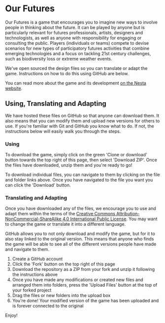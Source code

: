 Our Futures
===========

Our Futures is a game that encourages you to imagine new ways to involve people in thinking about the future. It can be played by anyone but is particularly relevant for futures professionals, artists, designers and technologists, as well as anyone with responsibility for engaging or consulting the public. Players (individuals or teams) compete to devise scenarios for new types of participatory futures activities that combine emerging technologies and a focus on tackling 21st century challenges, such as biodiversity loss or extreme weather events.

We've open sourced the design files so you can translate or adapt the game. Instructions on how to do this using GitHub are below.

You can read more about the game and its development [on the Nesta website](https://www.nesta.org.uk/feature/our-futures/).

## Using, Translating and Adapting

We have hosted these files on GitHub so that anyone can download them. It also means that you can modify them and upload new versions for others to use. If you're familiar with Git and GitHub you know what to do. If not, the instructions below will easily walk you through the steps.

### Using

To download the game, simply click on the green 'Clone or download' button towards the top right of this page, then select 'Download ZIP'. Once the files have downloaded, unzip them and you're ready to go!

To download individual files, you can navigate to them by clicking on the file and folder links above. Once you have navigated to the file you want you can click the 'Download' button.

### Translating and Adapting

Once you have downloaded any of the files, we encourage you to use and adapt them within the terms of the [Creative Commons Attribution-NonCommercial-ShareAlike 4.0 International Public License](https://creativecommons.org/licenses/by-nc-sa/4.0/). You may want to change the game or translate it into a different language.

GitHub allows you to not only download and modify the game, but for it to also stay linked to the original version. This means that anyone who finds the game will be able to see all of the different versions people have made and navigate to them.

1. Create a GitHub account
2. Click the 'Fork' button on the top right of this page
3. Download the repository as a ZIP from your fork and unzip it following the instructions above
4. Once you have made any modifications or created new files and arranged them into folders, press the 'Upload Files' button at the top of your forked project
5. Drag the files or new folders into the upload box
6. You're done! Your modified version of the game has been uploaded and is forever connected to the original

Enjoy!
